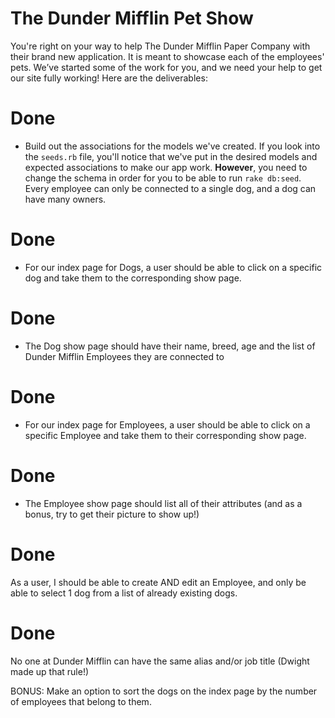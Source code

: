 # The Dunder Mifflin Pet Show


You're right on your way to help The Dunder Mifflin Paper Company with their brand new application. It is meant to
showcase each of the employees' pets. We’ve started some of the work for you, and we need your help to get our site fully working! Here are the deliverables:

# Done
- Build out the associations for the models we've created. If you look into the `seeds.rb` file, you'll notice that we've put
in the desired models and expected associations to make our app work. **However**, you need to change the schema in order
for you to be able to run `rake db:seed`. Every employee can only be connected to a single dog, and a dog can have many owners.

# Done
- For our index page for Dogs, a user should be able to click on a specific dog and take them to the corresponding show page.
# Done
- The Dog show page should have their name, breed, age and the list of Dunder Mifflin Employees they are connected to
# Done
- For our index page for Employees, a user should be able to click on a specific Employee and take them to their corresponding show page.
# Done
- The Employee show page should list all of their attributes (and as a bonus, try to get their picture to show up!)

# Done
As a user, I should be able to create AND edit an Employee, and only be able to select 1 dog from a list of already existing dogs.

# Done
No one at Dunder Mifflin can have the same alias and/or job title (Dwight made up that rule!)

BONUS: Make an option to sort the dogs on the index page by the number of employees that belong to them.

